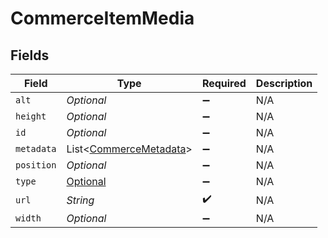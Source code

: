 # CommerceItemMedia


## Fields

| Field                                                                           | Type                                                                            | Required                                                                        | Description                                                                     |
| ------------------------------------------------------------------------------- | ------------------------------------------------------------------------------- | ------------------------------------------------------------------------------- | ------------------------------------------------------------------------------- |
| `alt`                                                                           | *Optional<String>*                                                              | :heavy_minus_sign:                                                              | N/A                                                                             |
| `height`                                                                        | *Optional<Double>*                                                              | :heavy_minus_sign:                                                              | N/A                                                                             |
| `id`                                                                            | *Optional<String>*                                                              | :heavy_minus_sign:                                                              | N/A                                                                             |
| `metadata`                                                                      | List<[CommerceMetadata](../../models/shared/CommerceMetadata.md)>               | :heavy_minus_sign:                                                              | N/A                                                                             |
| `position`                                                                      | *Optional<Double>*                                                              | :heavy_minus_sign:                                                              | N/A                                                                             |
| `type`                                                                          | [Optional<CommerceItemMediaType>](../../models/shared/CommerceItemMediaType.md) | :heavy_minus_sign:                                                              | N/A                                                                             |
| `url`                                                                           | *String*                                                                        | :heavy_check_mark:                                                              | N/A                                                                             |
| `width`                                                                         | *Optional<Double>*                                                              | :heavy_minus_sign:                                                              | N/A                                                                             |